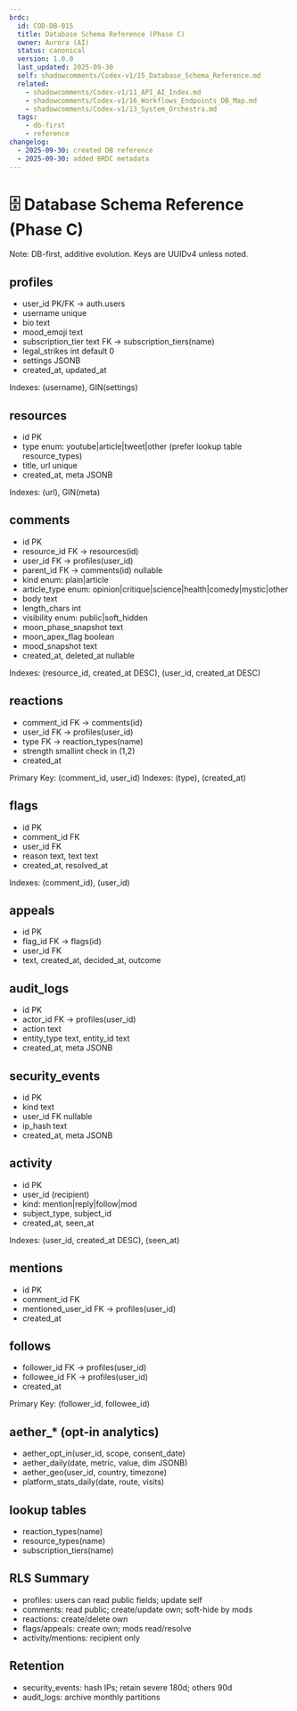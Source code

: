 ```yaml
---
brdc:
  id: COD-DB-015
  title: Database Schema Reference (Phase C)
  owner: Aurora (AI)
  status: canonical
  version: 1.0.0
  last_updated: 2025-09-30
  self: shadowcomments/Codex-v1/15_Database_Schema_Reference.md
  related:
    - shadowcomments/Codex-v1/11_API_AI_Index.md
    - shadowcomments/Codex-v1/16_Workflows_Endpoints_DB_Map.md
    - shadowcomments/Codex-v1/13_System_Orchestra.md
  tags:
    - db-first
    - reference
changelog:
  - 2025-09-30: created DB reference
  - 2025-09-30: added BRDC metadata
---
```


# 🗄️ Database Schema Reference (Phase C)

Note: DB-first, additive evolution. Keys are UUIDv4 unless noted.

## profiles
- user_id PK/FK → auth.users
- username unique
- bio text
- mood_emoji text
- subscription_tier text FK → subscription_tiers(name)
- legal_strikes int default 0
- settings JSONB
- created_at, updated_at

Indexes: (username), GIN(settings)

## resources
- id PK
- type enum: youtube|article|tweet|other (prefer lookup table resource_types)
- title, url unique
- created_at, meta JSONB

Indexes: (url), GIN(meta)

## comments
- id PK
- resource_id FK → resources(id)
- user_id FK → profiles(user_id)
- parent_id FK → comments(id) nullable
- kind enum: plain|article
- article_type enum: opinion|critique|science|health|comedy|mystic|other
- body text
- length_chars int
- visibility enum: public|soft_hidden
- moon_phase_snapshot text
- moon_apex_flag boolean
- mood_snapshot text
- created_at, deleted_at nullable

Indexes: (resource_id, created_at DESC), (user_id, created_at DESC)

## reactions
- comment_id FK → comments(id)
- user_id FK → profiles(user_id)
- type FK → reaction_types(name)
- strength smallint check in (1,2)
- created_at

Primary Key: (comment_id, user_id)
Indexes: (type), (created_at)

## flags
- id PK
- comment_id FK
- user_id FK
- reason text, text text
- created_at, resolved_at

Indexes: (comment_id), (user_id)

## appeals
- id PK
- flag_id FK → flags(id)
- user_id FK
- text, created_at, decided_at, outcome

## audit_logs
- id PK
- actor_id FK → profiles(user_id)
- action text
- entity_type text, entity_id text
- created_at, meta JSONB

## security_events
- id PK
- kind text
- user_id FK nullable
- ip_hash text
- created_at, meta JSONB

## activity
- id PK
- user_id (recipient)
- kind: mention|reply|follow|mod
- subject_type, subject_id
- created_at, seen_at

Indexes: (user_id, created_at DESC), (seen_at)

## mentions
- id PK
- comment_id FK
- mentioned_user_id FK → profiles(user_id)
- created_at

## follows
- follower_id FK → profiles(user_id)
- followee_id FK → profiles(user_id)
- created_at

Primary Key: (follower_id, followee_id)

## aether_* (opt-in analytics)
- aether_opt_in(user_id, scope, consent_date)
- aether_daily(date, metric, value, dim JSONB)
- aether_geo(user_id, country, timezone)
- platform_stats_daily(date, route, visits)

## lookup tables
- reaction_types(name)
- resource_types(name)
- subscription_tiers(name)

## RLS Summary
- profiles: users can read public fields; update self
- comments: read public; create/update own; soft-hide by mods
- reactions: create/delete own
- flags/appeals: create own; mods read/resolve
- activity/mentions: recipient only

## Retention
- security_events: hash IPs; retain severe 180d; others 90d
- audit_logs: archive monthly partitions
